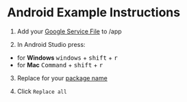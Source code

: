 # Android Example Instructions 

1. Add your [Google Service File](https://support.google.com/firebase/answer/7015592?hl=en#android&zippy=%2Cin-this-article) to /app
 
2. In Android Studio press:
- for **Windows** <kbd>windows</kbd> + <kbd>shift</kbd> + <kbd>r</kbd>
- for **Mac** <kbd>Command</kbd> + <kbd>shift</kbd> + <kbd>r</kbd>

3. Replace for your [package name](https://support.google.com/admob/answer/9972781?hl=en)

4. Click `Replace all`
